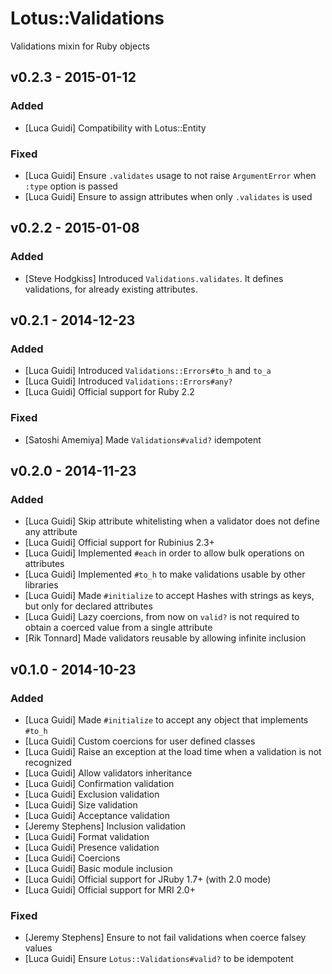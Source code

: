# Lotus::Validations
Validations mixin for Ruby objects

## v0.2.3 - 2015-01-12
### Added
- [Luca Guidi] Compatibility with Lotus::Entity

### Fixed
- [Luca Guidi] Ensure `.validates` usage to not raise `ArgumentError` when `:type` option is passed
- [Luca Guidi] Ensure to assign attributes when only `.validates` is used

## v0.2.2 - 2015-01-08
### Added
- [Steve Hodgkiss] Introduced `Validations.validates`. It defines validations, for already existing attributes.

## v0.2.1 - 2014-12-23
### Added
- [Luca Guidi] Introduced `Validations::Errors#to_h` and `to_a`
- [Luca Guidi] Introduced `Validations::Errors#any?`
- [Luca Guidi] Official support for Ruby 2.2

### Fixed
- [Satoshi Amemiya] Made `Validations#valid?` idempotent

## v0.2.0 - 2014-11-23
### Added
- [Luca Guidi] Skip attribute whitelisting when a validator does not define any attribute
- [Luca Guidi] Official support for Rubinius 2.3+
- [Luca Guidi] Implemented `#each` in order to allow bulk operations on attributes
- [Luca Guidi] Implemented `#to_h` to make validations usable by other libraries
- [Luca Guidi] Made `#initialize` to accept Hashes with strings as keys, but only for declared attributes
- [Luca Guidi] Lazy coercions, from now on `valid?` is not required to obtain a coerced value from a single attribute
- [Rik Tonnard] Made validators reusable by allowing infinite inclusion

## v0.1.0 - 2014-10-23
### Added
- [Luca Guidi] Made `#initialize` to accept any object that implements `#to_h`
- [Luca Guidi] Custom coercions for user defined classes
- [Luca Guidi] Raise an exception at the load time when a validation is not recognized
- [Luca Guidi] Allow validators inheritance
- [Luca Guidi] Confirmation validation
- [Luca Guidi] Exclusion validation
- [Luca Guidi] Size validation
- [Luca Guidi] Acceptance validation
- [Jeremy Stephens] Inclusion validation
- [Luca Guidi] Format validation
- [Luca Guidi] Presence validation
- [Luca Guidi] Coercions
- [Luca Guidi] Basic module inclusion
- [Luca Guidi] Official support for JRuby 1.7+ (with 2.0 mode)
- [Luca Guidi] Official support for MRI 2.0+

### Fixed
- [Jeremy Stephens] Ensure to not fail validations when coerce falsey values
- [Luca Guidi] Ensure `Lotus::Validations#valid?` to be idempotent
